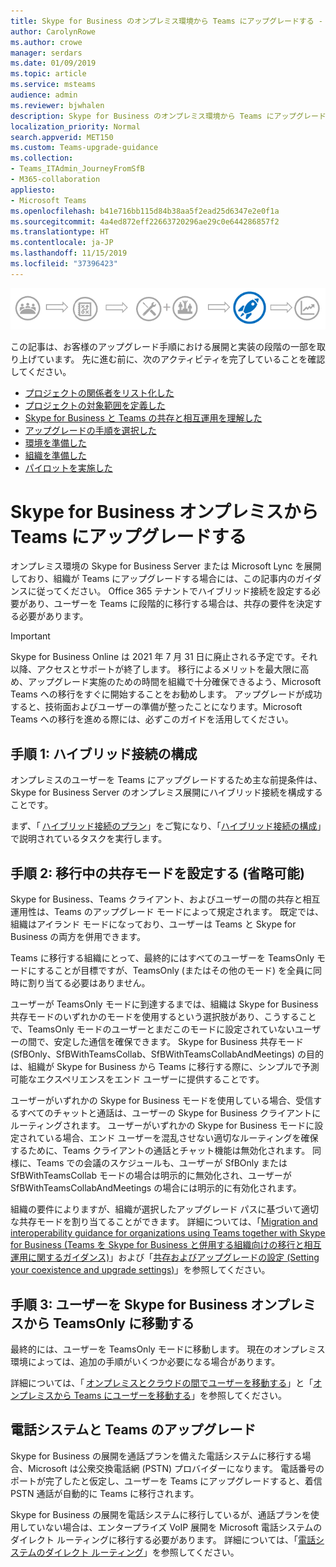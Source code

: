 ```yaml
---
title: Skype for Business のオンプレミス環境から Teams にアップグレードする - Microsoft Teams
author: CarolynRowe
ms.author: crowe
manager: serdars
ms.date: 01/09/2019
ms.topic: article
ms.service: msteams
audience: admin
ms.reviewer: bjwhalen
description: Skype for Business のオンプレミス環境から Teams にアップグレードする際の考慮事項。
localization_priority: Normal
search.appverid: MET150
ms.custom: Teams-upgrade-guidance
ms.collection:
- Teams_ITAdmin_JourneyFromSfB
- M365-collaboration
appliesto:
- Microsoft Teams
ms.openlocfilehash: b41e716bb115d84b38aa5f2ead25d6347e2e0f1a
ms.sourcegitcommit: 4a4ed872eff22663720296ae29c0e644286857f2
ms.translationtype: HT
ms.contentlocale: ja-JP
ms.lasthandoff: 11/15/2019
ms.locfileid: "37396423"
---
```

![展開と実装に重点を置いた、アップグレードのフロー図](media/upgrade-banner-deployment.png "「展開と実装」段階が強調表示された、アップグレード行程の各段階")

この記事は、お客様のアップグレード手順における展開と実装の段階の一部を取り上げています。 先に進む前に、次のアクティビティを完了していることを確認してください。

-   [プロジェクトの関係者をリスト化した](upgrade-enlist-stakeholders.md)
-   [プロジェクトの対象範囲を定義した](https://aka.ms/SkypetoTeams-Scope)
-   [Skype for Business と Teams の共存と相互運用を理解した](https://aka.ms/SkypeToTeams-Coexist)
-   [アップグレードの手順を選択した](upgrade-and-coexistence-of-skypeforbusiness-and-teams.md)
-   [環境を準備した](https://aka.ms/SkypeToTeams-TechnicalReadiness)
-   [組織を準備した](https://aka.ms/SkypeToTeams-UserReadiness)
-   [パイロットを実施した](https://aka.ms/SkypeToTeams-Pilot)

# <a name="upgrade-from-skype-for-business-on-premises-to-teams"></a>Skype for Business オンプレミスから Teams にアップグレードする

オンプレミス環境の Skype for Business Server または Microsoft Lync を展開しており、組織が Teams にアップグレードする場合には、この記事内のガイダンスに従ってください。 Office 365 テナントでハイブリッド接続を設定する必要があり、ユーザーを Teams に段階的に移行する場合は、共存の要件を決定する必要があります。 

> [!IMPORTANT]
> Skype for Business Online は 2021 年 7 月 31 日に廃止される予定です。それ以降、アクセスとサポートが終了します。 移行によるメリットを最大限に高め、アップグレード実施のための時間を組織で十分確保できるよう、Microsoft Teams への移行をすぐに開始することをお勧めします。 アップグレードが成功すると、技術面およびユーザーの準備が整ったことになります。Microsoft Teams への移行を進める際には、必ずこのガイドを活用してください。

## <a name="step-1-configure-hybrid-connectivity"></a>手順 1: ハイブリッド接続の構成 

オンプレミスのユーザーを Teams にアップグレードするため主な前提条件は、Skype for Business Server のオンプレミス展開にハイブリッド接続を構成することです。 

まず、「 [ハイブリッド接続のプラン](https://docs.microsoft.com/en-us/SkypeForBusiness/hybrid/plan-hybrid-connectivity?toc=/SkypeForBusiness/sfbhybridtoc/toc.json)」をご覧になり、「[ハイブリッド接続の構成](https://docs.microsoft.com/skypeforbusiness/skype-for-business-hybrid-solutions/deploy-hybrid-connectivity/deploy-hybrid-connectivity)」で説明されているタスクを実行します。


## <a name="step-2-set-transitional-coexistence-mode-optional"></a>手順 2: 移行中の共存モードを設定する (省略可能)

Skype for Business、Teams クライアント、およびユーザーの間の共存と相互運用性は、Teams のアップグレード モードによって規定されます。  既定では、組織はアイランド モードになっており、ユーザーは Teams と Skype for Business の両方を併用できます。

Teams に移行する組織にとって、最終的にはすべてのユーザーを TeamsOnly モードにすることが目標ですが、TeamsOnly (またはその他のモード) を全員に同時に割り当てる必要はありません。

ユーザーが TeamsOnly モードに到達するまでは、組織は Skype for Business 共存モードのいずれかのモードを使用するという選択肢があり、こうすることで、TeamsOnly モードのユーザーとまだこのモードに設定されていないユーザーの間で、安定した通信を確保できます。  Skype for Business 共存モード (SfBOnly、SfBWithTeamsCollab、SfBWithTeamsCollabAndMeetings) の目的は、組織が Skype for Business から Teams に移行する際に、シンプルで予測可能なエクスペリエンスをエンド ユーザーに提供することです。 

ユーザーがいずれかの Skype for Business モードを使用している場合、受信するすべてのチャットと通話は、ユーザーの Skype for Business クライアントにルーティングされます。 ユーザーがいずれかの Skype for Business モードに設定されている場合、エンド ユーザーを混乱させない適切なルーティングを確保するために、Teams クライアントの通話とチャット機能は無効化されます。 同様に、Teams での会議のスケジュールも、ユーザーが SfBOnly または SfBWithTeamsCollab モードの場合は明示的に無効化され、ユーザーが SfBWithTeamsCollabAndMeetings の場合には明示的に有効化されます。

組織の要件によりますが、組織が選択したアップグレード パスに基づいて適切な共存モードを割り当てることができます。 詳細については、「[Migration and interoperability guidance for organizations using Teams together with Skype for Business (Teams を Skype for Business と併用する組織向けの移行と相互運用に関するガイダンス)](migration-interop-guidance-for-teams-with-skype.md)」および「[共存およびアップグレードの設定 (Setting your coexistence and upgrade settings)](https://aka.ms/SkypeToTeams-SetCoexistence)」を参照してください。


## <a name="step-3-move-users-from-skype-for-business-on-premises-to-teams-only"></a>手順 3: ユーザーを Skype for Business オンプレミスから TeamsOnly に移動する

最終的には、ユーザーを TeamsOnly モードに移動します。 現在のオンプレミス環境によっては、追加の手順がいくつか必要になる場合があります。  

詳細については、「 [オンプレミスとクラウドの間でユーザーを移動する](https://docs.microsoft.com/SkypeForBusiness/hybrid/move-users-between-on-premises-and-cloud)」と「[オンプレミスから Teams にユーザーを移動する](https://docs.microsoft.com/SkypeForBusiness/hybrid/move-users-from-on-premises-to-teams)」を参照してください。 



## <a name="phone-system-and-teams-upgrade"></a>電話システムと Teams のアップグレード

Skype for Business の展開を通話プランを備えた電話システムに移行する場合、Microsoft は公衆交換電話網 (PSTN) プロバイダーになります。 電話番号のポートが完了したと仮定し、ユーザーを Teams にアップグレードすると、着信 PSTN 通話が自動的に Teams に移行されます。

Skype for Business の展開を電話システムに移行しているが、通話プランを使用していない場合は、エンタープライズ VoIP 展開を Microsoft 電話システムのダイレクト ルーティングに移行する必要があります。 詳細については、「[電話システムのダイレクト ルーティング](direct-routing-landing-page.md)」を参照してください。
